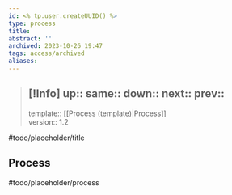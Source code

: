 ```yaml
---
id: <% tp.user.createUUID() %>
type: process
title: 
abstract: ''
archived: 2023-10-26 19:47
tags: access/archived
aliases:
---
```

> [!Info]
> up::
> same::
> down::
> next::
> prev::
> ---
> template:: [[Process (template)|Process]]  
> version:: 1.2

#todo/placeholder/title 

## Process

#todo/placeholder/process
